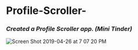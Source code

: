 # Profile-Scroller-
<h3><em> Created a Profile Scroller app. (Mini Tinder)</em></h3>


![Screen Shot 2019-04-26 at 7 07 20 PM](https://user-images.githubusercontent.com/37090867/56840652-a66abd00-6856-11e9-914e-8ebfcd6bb9c5.png)
